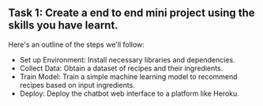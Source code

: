## Task 1: Create a end to end mini project using the skills you have learnt.
Here's an outline of the steps we'll follow:

- Set up Environment: Install necessary libraries and dependencies.
- Collect Data: Obtain a dataset of recipes and their ingredients.
- Train Model: Train a simple machine learning model to recommend recipes based on input ingredients.
- Deploy: Deploy the chatbot web interface to a platform like Heroku.
